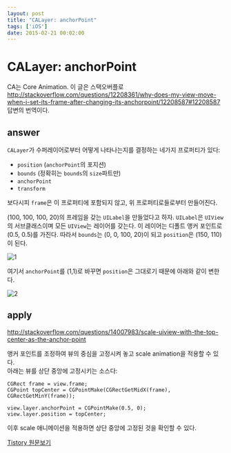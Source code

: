 ```yaml
---
layout: post
title: "CALayer: anchorPoint"
tags: ['iOS']
date: 2015-02-21 00:02:00
---
```

# CALayer: anchorPoint

CA는 Core Animation. 이 글은 스택오버플로 <http://stackoverflow.com/questions/12208361/why-does-my-view-move-when-i-set-its-frame-after-changing-its-anchorpoint/12208587#12208587> 답변의 번역이다.

## answer

`CALayer`가 수퍼레이어로부터 어떻게 나타나는지를 결정하는 네가지 프로퍼티가 있다:

  * `position` (`anchorPoint`의 포지션)
  * `bounds` (정확히는 `bounds`의 `size`파트만)
  * `anchorPoint`
  * `transform`

보다시피 `frame`은 이 프로퍼티에 포함되지 않고, 위 프로퍼티로들로부터 만들어진다.

(100, 100, 100, 20)의 프레임을 갖는 `UILabel`을 만들었다고 하자. `UILabel`은 `UIView`의 서브클래스이며 모든 `UIView`는 레이어를 갖는다. 이 레이어는 디폴트 앵커 포인트로 (0.5, 0.5)를 가진다. 따라서 `bounds`는 (0, 0, 100, 20)이 되고 `position`은 (150, 110)이 된다. 

![1](http://i.stack.imgur.com/E3KSK.png)

여기서 `anchorPoint`를 (1,1)로 바꾸면 `position`은 그대로기 때문에 아래와 같이 변한다.

![2](http://i.stack.imgur.com/4izAN.png)

## apply

<http://stackoverflow.com/questions/14007983/scale-uiview-with-the-top-center-as-the-anchor-point>

앵커 포인트를 조정하여 뷰의 중심을 고정시켜 놓고 scale animation을 적용할 수 있다.  
아래는 뷰를 상단 중앙에 고정시키는 소스다:
    
    
    CGRect frame = view.frame;
    CGPoint topCenter = CGPointMake(CGRectGetMidX(frame), CGRectGetMinY(frame));
    
    view.layer.anchorPoint = CGPointMake(0.5, 0);
    view.layer.position = topCenter;
    

이후 scale 애니메이션을 적용하면 상단 중앙에 고정된 것을 확인할 수 있다.


[Tistory 원문보기](http://khanrc.tistory.com/86)
